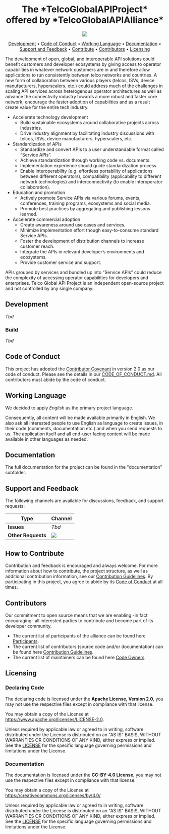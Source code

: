 <h1 align="center">
  The *TelcoGlobalAPIProject* offered by *TelcoGlobalAPIAlliance* 
</h1>

<p align="center">
    <!---
     The below 2 shields will become functional when repo is made public later
    <a href="/../../commits/" title="Last Commit"><img src="https://img.shields.io/github/last-commit/telekom/global-telco-api-alliance?style=flat"></a>
    <a href="/../../issues" title="Open Issues"><img src="https://img.shields.io/github/issues/telekom/global-telco-api-alliance?style=flat"></a>
    -->
    <a href="https://opensource.org/licenses/Apache-2.0" title="License"><img src="https://img.shields.io/badge/License-Apache%202.0-green.svg?style=flat"></a>
</p>

<p align="center">
  <a href="#development">Development</a> •
  <a href="#code-of-conduct">Code of Conduct</a> •
  <a href="#working-language">Working Language</a> •
  <a href="#documentation">Documentation</a> •
  <a href="#support-and-feedback">Support and Feedback</a> •
  <a href="#how-to-contribute">Contribute</a> •
  <a href="#contributors">Contributors</a> •
  <a href="#licensing">Licensing</a>
</p>

The development of open, global, and interoperable API solutions could benefit customers and developer ecosystems by giving access to operator capabilities in whatever network customers are in and therefore allow applications to run consistently between telco networks and countries. A new form of collaboration between various players (telcos, ISVs, device manufacturers, hyperscalers, etc.) could address much of the challenges in scaling API services across heterogenous operator architectures as well as advance the connectivity industry towards a more robust and faster core network, encourage the faster adoption of capabilities and as a result create value for the entire tech industry.

* Accelerate technology development
    * Build sustainable ecosystems around collaborative projects across industries.
    * Drive industry alignment by facilitating industry discussions with telcos, ISVs, device manufacturers, hyperscalers, etc.
* Standardization of APIs
    * Standardize and convert APIs to a user understandable format called “Service APIs”.
    * Achieve standardization through working code vs. documents.
    * Implementation experience should guide standardization process.
    * Enable interoperability (e.g. effortless portability of applications between different operators), compatibility (applicability to different network technologies) and interconnectivity (to enable interoperator collaboration).
* Education and promotion
    * Actively promote Service APIs via various forums, events, conferences, training programs, ecosystems and social media.
    * Promote best practices by aggregating and publishing lessons learned.
* Accelerate commercial adoption
    * Create awareness around use cases and services.
    * Minimize implementation effort though easy-to-consume standard Service APIs.
    * Foster the development of distribution channels to increase customer reach.
    * Integrate the APIs in relevant developer’s environments and ecosystems.
    * Provide customer service and support.

APIs grouped by services and bundled up into “Service APIs” could reduce the complexity of accessing operator capabilities for developers and enterprises.
Telco Global API Project is an independent open-source project and not controlled by any single company.

## Development
_Tbd_

### Build

_Tbd_

## Code of Conduct

This project has adopted the [Contributor Covenant](https://www.contributor-covenant.org/) in version 2.0 as our code of conduct. Please see the details in our [CODE_OF_CONDUCT.md](CODE_OF_CONDUCT.md). All contributors must abide by the code of conduct.

## Working Language

We decided to apply _English_ as the primary project language.  

Consequently, all content will be made available primarily in English. We also ask all interested people to use English as language to create issues, in their code (comments, documentation etc.) and when you send requests to us. The application itself and all end-user facing content will be made available in other languages as needed.

## Documentation

The full documentation for the project can be found in the "documentation" subfolder.

## Support and Feedback
The following channels are available for discussions, feedback, and support requests:

| Type                     | Channel                                                |
| ------------------------ | ------------------------------------------------------ |
| **Issues**   | _Tbd_ |
| **Other Requests**    | <a href="mailto:opensource@telekom.de" title="Email Open Source Team"><img src="https://img.shields.io/badge/email-Open%20Source%20Team-green?logo=mail.ru&style=flat-square&logoColor=white"></a>   |

## How to Contribute

Contribution and feedback is encouraged and always welcome. For more information about how to contribute, the project structure, as well as additional contribution information, see our [Contribution Guidelines](./CONTRIBUTING.md). By participating in this project, you agree to abide by its [Code of Conduct](./CODE_OF_CONDUCT.md) at all times.

## Contributors

Our commitment to open source means that we are enabling -in fact encouraging- all interested parties to contribute and become part of its developer community.
* The current list of participants of the alliance can be found here [Participants](./PARTICIPANTS.MD).
* The current list of contributors (source code and/or documentation) can be found here [Contribution Guidelines](./CONTRIBUTING.md).
* The current list of maintainers can be found here [Code Owners](./CODEOWNERS).


## Licensing

### Declaring Code

The declaring code is licensed under the **Apache License, Version 2.0**, you may not use the respective files except in compliance with that license.

You may obtain a copy of the License at https://www.apache.org/licenses/LICENSE-2.0.

Unless required by applicable law or agreed to in writing, software distributed under the License is distributed on an "AS IS" BASIS, WITHOUT WARRANTIES OR CONDITIONS OF ANY KIND, either express or implied. See the [LICENSE](./declarations/LICENSE) for the specific language governing permissions and limitations under the License.

### Documentation

The documentation is licensed under the **CC-BY-4.0 License**, you may not use the respective files except in compliance with that license.

You may obtain a copy of the License at https://creativecommons.org/licenses/by/4.0/

Unless required by applicable law or agreed to in writing, software distributed under the License is distributed on an "AS IS" BASIS, WITHOUT WARRANTIES OR CONDITIONS OF ANY KIND, either express or implied. See the [LICENSE](./documentation/LICENSE.CC-BY) for the specific language governing permissions and limitations under the License.
